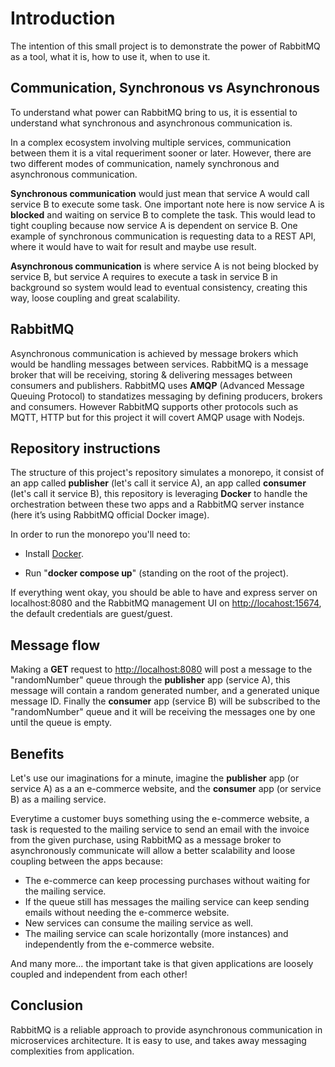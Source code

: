 
# Introduction

The intention of this small project is to demonstrate the power of RabbitMQ as a tool, what it is, how to use it, when to use it.
## Communication, Synchronous vs Asynchronous

To understand what power can RabbitMQ bring to us, it is essential to understand what synchronous and asynchronous
communication is.

In a complex ecosystem involving multiple services, communication between them it is a vital requeriment sooner or later. 
However, there are two different modes of communication, namely synchronous and asynchronous communication.

**Synchronous communication** would just mean that service A would call service B to execute some task. 
One important note here is now service A is **blocked** and waiting on service B to complete the task. 
This would lead to tight coupling because now service A is dependent on service B. 
One example of synchronous communication is requesting data to a REST API, where it would have to wait for result and maybe use result.

**Asynchronous communication** is where service A is not being blocked by service B, but service A requires to execute a task in service B in background so system would lead to eventual consistency, 
creating this way, loose coupling and great scalability.
## RabbitMQ

Asynchronous communication is achieved by message brokers which would be handling messages between services. 
RabbitMQ is a message broker that will be receiving, storing & delivering messages between consumers and publishers. 
RabbitMQ uses **AMQP** (Advanced Message Queuing Protocol) to standatizes messaging by defining producers, brokers and consumers. However RabbitMQ supports other protocols such as MQTT, 
HTTP but for this project it will covert AMQP usage with Nodejs.
## Repository instructions

The structure of this project's repository simulates a monorepo, 
it consist of an app called **publisher** (let's call it service A), an app called **consumer** (let's call it service B),
this repository is leveraging **Docker** to handle the orchestration between these two apps 
and a RabbitMQ server instance (here it’s using RabbitMQ official Docker image).

In order to run the monorepo you'll need to:

- Install [Docker](https://docs.docker.com/engine/install/).

- Run "**docker compose up**" (standing on the root of the project).

If everything went okay, you should be able to have and express server on localhost:8080
and the RabbitMQ management UI on [http://locahost:15674](http://locahost:15674), the default credentials are guest/guest.

## Message flow

Making a **GET** request to [http://localhost:8080](http://localhost:8080) will post a message to the "randomNumber" queue through the **publisher** app (service A), 
this message will contain a random generated number, and a generated unique message ID.
Finally the **consumer** app (service B) will be subscribed to the "randomNumber" queue and it will be receiving the messages one by one until the queue is empty.
## Benefits

Let's use our imaginations for a minute, imagine the **publisher** app (or service A) as a an e-commerce website, 
and the **consumer** app (or service B) as a mailing service.

Everytime a customer buys something using the e-commerce website, a task is requested to the mailing service to send an email 
with the invoice from the given purchase, using RabbitMQ as a message broker to asynchronously communicate will allow
a better scalability and loose coupling between the apps because:

- The e-commerce can keep processing purchases without waiting for the mailing service.
- If the queue still has messages the mailing service can keep sending emails without needing the e-commerce website.
- New services can consume the mailing service as well.
- The mailing service can scale horizontally (more instances) and independently from the e-commerce website.

And many more... the important take is that given applications are loosely coupled and independent from each other!

## Conclusion

RabbitMQ is a reliable approach to provide asynchronous communication in microservices architecture. 
It is easy to use, and takes away messaging complexities from application.